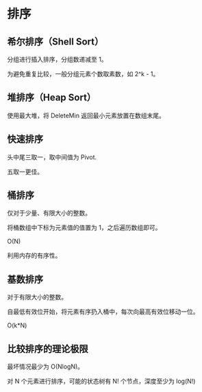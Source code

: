 # 排序

## 希尔排序（Shell Sort）

分组进行插入排序，分组数递减至 1。

为避免重复比较，一般分组元素个数取素数，如 2^k - 1。

## 堆排序（Heap Sort）

使用最大堆，将 DeleteMin 返回最小元素放置在数组末尾。

## 快速排序

头中尾三取一，取中间值为 Pivot.

五取一更佳。

## 桶排序

仅对于少量、有限大小的整数。

将桶数组中下标为元素值的值置为 1，之后遍历数组即可。

O(N)

利用内存的有序性。

## 基数排序

对于有限大小的整数。

自最低有效位开始，将元素有序扔入桶中，每次向最高有效位移动一位。

O(k*N)

## 比较排序的理论极限

最坏情况最少为 O(NlogN)。

对 N 个元素进行排序，可能的状态树有 N! 个节点，深度至少为 log(N!)
